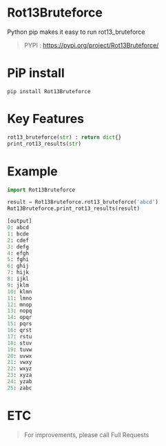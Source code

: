 # Rot13Bruteforce
Python pip makes it easy to run rot13_bruteforce
> PYPI : https://pypi.org/project/Rot13Bruteforce/
# PiP install
```
pip install Rot13Bruteforce
```
# Key Features
```python
rot13_bruteforce(str) : return dict{}
print_rot13_results(str)
```
# Example
```python
import Rot13Bruteforce

result = Rot13Bruteforce.rot13_bruteforce('abcd')
Rot13Bruteforce.print_rot13_results(result)
```
```python
[output]
0: abcd
1: bcde 
2: cdef 
3: defg 
4: efgh 
5: fghi 
6: ghij 
7: hijk 
8: ijkl 
9: jklm 
10: klmn
11: lmno
12: mnop
13: nopq
14: opqr
15: pqrs
16: qrst
17: rstu
18: stuv
19: tuvw
20: uvwx
21: vwxy
22: wxyz
23: xyza
24: yzab
25: zabc
```
# ETC
> For improvements, please call Full Requests
